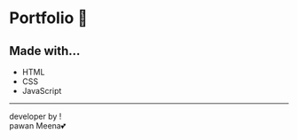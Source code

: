 # Portfolio :wine_glass:

## Made with...

-   HTML
-   CSS
-   JavaScript

---

developer by !  
pawan Meena:two_hearts:

